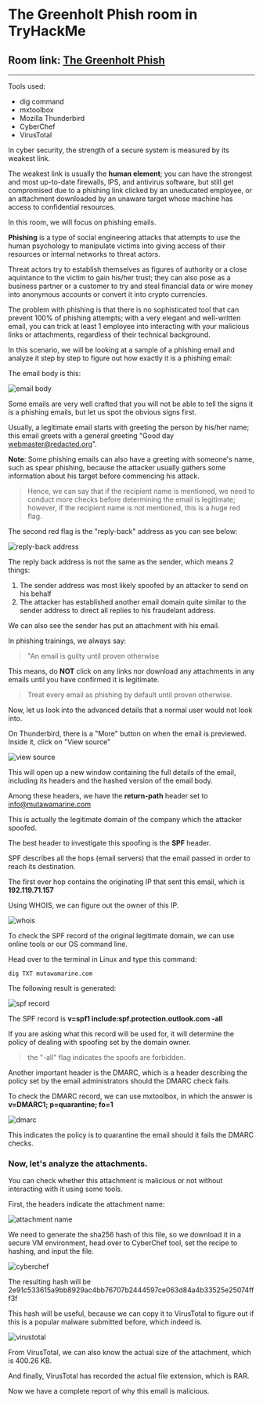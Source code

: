 # The Greenholt Phish room in TryHackMe

## Room link: [The Greenholt Phish](https://tryhackme.com/room/phishingemails5fgjlzxc)

---

Tools used:
- dig command
- mxtoolbox
- Mozilla Thunderbird
- CyberChef
- VirusTotal

In cyber security, the strength of a secure system is measured by its weakest link.

The weakest link is usually the **human element**; you can have the strongest and most up-to-date firewalls, IPS, and antivirus software, but still get compromised due to a phishing link clicked by an 
uneducated employee, or an attachment downloaded by an unaware target whose machine has access to confidential resources.


In this room, we will focus on phishing emails.


**Phishing** is a type of social engineering attacks that attempts to use the human psychology to manipulate victims into giving access of their resources or internal networks to threat actors.

Threat actors try to establish themselves as figures of authority or a close aquintance to the victim to gain his/her trust; they can also pose as a business partner or a customer to try and steal 
financial data or wire money into anonymous accounts or convert it into crypto currencies.

The problem with phishing is that there is no sophisticated tool that can prevent 100% of phishing attempts; with a very elegant and well-written email, you can trick at least 1 employee into 
interacting with your malicious links or attachments, regardless of their technical background.


In this scenario, we will be looking at a sample of a phishing email and analyze it step by step to figure out how exactly it is a phishing email:


The email body is this:

![email body](https://github.com/Aiden971/cybersecurity-writeups/blob/main/Screenshots/The%20Greenholt%20Phish/email%20body.png)


Some emails are very well crafted that you will not be able to tell the signs it is a phishing emails, but let us spot the obvious signs first.

Usually, a legitimate email starts with greeting the person by his/her name; this email greets with a general greeting "Good day webmaster@redacted.org".

**Note**: Some phishing emails can also have a greeting with someone's name, such as spear phishing, because the attacker usually gathers some information about his target before commencing his 
attack.

> Hence, we can say that if the recipient name is mentioned, we need to conduct more checks before determining the email is legitimate;
however, if the recipient name is not mentioned, this is a huge red flag.



The second red flag is the "reply-back" address as you can see below:

![reply-back address](https://github.com/Aiden971/cybersecurity-writeups/blob/main/Screenshots/The%20Greenholt%20Phish/replyback.png)

The reply back address is not the same as the sender, which means 2 things:

1. The sender address was most likely spoofed by an attacker to send on his behalf
2. The attacker has established another email domain quite similar to the sender address to direct all replies to his fraudelant address.


We can also see the sender has put an attachment with his email.

In phishing trainings, we always say:
> "An email is guilty until proven otherwise

This means, do **NOT** click on any links nor download any attachments in any emails until you have confirmed it is legitimate.

> Treat every email as phishing by default until proven otherwise.


Now, let us look into the advanced details that a normal user would not look into.


On Thunderbird, there is a "More" button on when the email is previewed.
Inside it, click on "View source"

![view source](https://github.com/Aiden971/cybersecurity-writeups/blob/main/Screenshots/The%20Greenholt%20Phish/view%20source.png)

This will open up a new window containing the full details of the email, including its headers and the hashed version of the email body.


Among these headers, we have the **return-path** header set to info@mutawamarine.com

This is actually the legitimate domain of the company which the attacker spoofed.

The best header to investigate this spoofing is the **SPF** header.

SPF describes all the hops (email servers) that the email passed in order to reach its destination.

The first ever hop contains the originating IP that sent this email, which is **192.119.71.157**

Using WHOIS, we can figure out the owner of this IP.

![whois](https://github.com/Aiden971/cybersecurity-writeups/blob/main/Screenshots/The%20Greenholt%20Phish/whois.png)

To check the SPF record of the original legitimate domain, we can use online tools or our OS command line.

Head over to the terminal in Linux and type this command:

```
dig TXT mutawamarine.com
```

The following result is generated:

![spf record](https://github.com/Aiden971/cybersecurity-writeups/blob/main/Screenshots/The%20Greenholt%20Phish/spf%20record.png)

The SPF record is **v=spf1 include:spf.protection.outlook.com -all**


If you are asking what this record will be used for, it will determine the policy of dealing with spoofing set by the domain owner.

 > the "-all" flag indicates the spoofs are forbidden.

 Another important header is the DMARC, which is a header describing the policy set by the email administrators should the DMARC check fails.

 To check the DMARC record, we can use mxtoolbox, in which the answer is **v=DMARC1; p=quarantine; fo=1**

![dmarc](https://github.com/Aiden971/cybersecurity-writeups/blob/main/Screenshots/The%20Greenholt%20Phish/dmarc%20record.png)

This indicates the policy is to quarantine the email should it fails the DMARC checks.
<br>

### Now, let's analyze the attachments.

You can check whether this attachment is malicious or not without interacting with it using some tools.

First, the headers indicate the attachment name:

![attachment name](https://github.com/Aiden971/cybersecurity-writeups/blob/main/Screenshots/The%20Greenholt%20Phish/attachment%20name.png)

We need to generate the sha256 hash of this file, so we download it in a secure VM environment, head over to CyberChef tool, set the recipe to hashing, and input the file.

![cyberchef](https://github.com/Aiden971/cybersecurity-writeups/blob/main/Screenshots/The%20Greenholt%20Phish/cyberchef.png)

The resulting hash will be 2e91c533615a9bb8929ac4bb76707b2444597ce063d84a4b33525e25074fff3f


This hash will be useful, because we can copy it to VirusTotal to figure out if this is a popular malware submitted before, which indeed is.

![virustotal](https://github.com/Aiden971/cybersecurity-writeups/blob/main/Screenshots/The%20Greenholt%20Phish/virustotal.png)


From VirusTotal, we can also know the actual size of the attachment, which is 400.26 KB.


And finally, VirusTotal has recorded the actual file extension, which is RAR.



Now we have a complete report of why this email is malicious.
